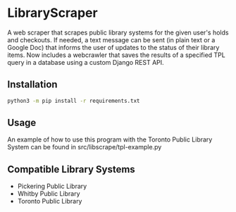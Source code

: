 # LibraryScraper

A web scraper that scrapes public library systems for the given user's holds and checkouts. If needed, a text message can be sent (in plain text or a Google Doc) that informs the user of updates to the status of their library items. Now includes a webcrawler that saves the results of a specified TPL query in a database using a custom Django REST API.

## Installation

```bash
python3 -m pip install -r requirements.txt
```

## Usage

An example of how to use this program with the Toronto Public Library System can be found in src/libscrape/tpl-example.py

## Compatible Library Systems

* Pickering Public Library
* Whitby Public Library
* Toronto Public Library 
